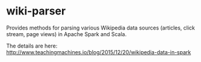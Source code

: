 # wiki-parser

Provides methods for parsing various Wikipedia data sources (articles, click stream, page views) in Apache Spark and Scala.

The details are here: <http://www.teachingmachines.io/blog/2015/12/20/wikipedia-data-in-spark>

